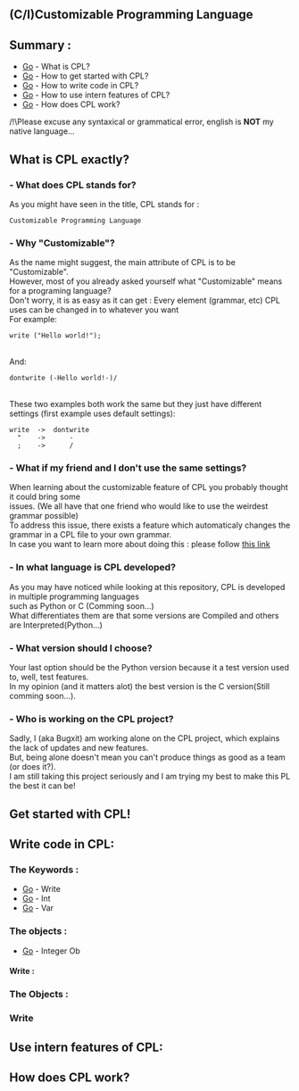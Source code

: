 ## (C/I)Customizable Programming Language
## Summary :
* [Go](#what-is-cpl-exactly) - What is CPL?
* [Go](#get-started-with-cpl) - How to get started with CPL?
* [Go](#write-code-in-cpl) - How to write code in CPL?
* [Go](#use-intern-features-of-cpl) - How to use intern features of CPL?
* [Go](#how-does-cpl-work) - How does CPL work?

/!\Please excuse any syntaxical or grammatical error, english is <b>NOT</b> my native language...
## What is CPL exactly?
### - What does CPL stands for?
  As you might have seen in the title, CPL stands for :
```
Customizable Programming Language
```
### - Why "Customizable"?
  As the name might suggest, the main attribute of CPL is to be "Customizable".
  <br>However, most of you already asked yourself what "Customizable" means for a programing language?
  <br>Don't worry, it is as easy as it can get : Every element (grammar, etc) CPL uses can be changed in to whatever you want
  <br>For example:
  ```
write ("Hello world!");
  ```
  <br> And:
```
dontwrite (-Hello world!-)/
```
<br>These two examples both work the same but they just have different settings (first example uses default settings):
```
write  ->  dontwrite
  "    ->      -
  ;    ->      /
```

### - What if my friend and I don't use the same settings?
  When learning about the customizable feature of CPL you probably thought it could bring some 
  <br>issues. (We all have that one friend who would like to use the weirdest grammar possible)
  <br>To address this issue, there exists a feature which automaticaly changes the grammar in a CPL file to your own grammar.
  <br>In case you want to learn more about doing this : please follow [this link](#use-intern-features-of-cpl)

### - In what language is CPL developed?
  As you may have noticed while looking at this repository, CPL is developed in multiple programming languages
  <br>such as Python or C (Comming soon...)
  <br>What differentiates them are that some versions are Compiled and others are Interpreted(Python...)
  
### - What version should I choose?
  Your last option should be the Python version because it a test version used to, well, test features.
  <br>In my opinion (and it matters alot) the best version is the C version(Still comming soon...).
  
### - Who is working on the CPL project?
  Sadly, I (aka Bugxit) am working alone on the CPL project, which explains the lack of updates and new features.
  <br>But, being alone doesn't mean you can't produce things as good as a team (or does it?). 
  <br>I am still taking this project seriously and I am trying my best to make this PL the best it can be!

## Get started with CPL!
## Write code in CPL:
### The Keywords :
- [Go](#write) - Write
- [Go](#int) - Int
- [Go](#var) - Var
### The objects :
- [Go](#integer-object) - Integer Ob

#### Write :
### The Objects :
### Write

## Use intern features of CPL: 
## How does CPL work?
